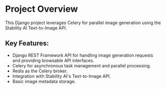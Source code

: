 # Project Overview
This Django project leverages Celery for parallel image generation using the Stability AI Text-to-Image API.

## Key Features:
- Django REST Framework API for handling image generation requests and providing browsable API interfaces.
- Celery for asynchronous task management and parallel processing.
- Redis as the Celery broker.
- Integration with Stability AI's Text-to-Image API.
- Basic image metadata storage.
